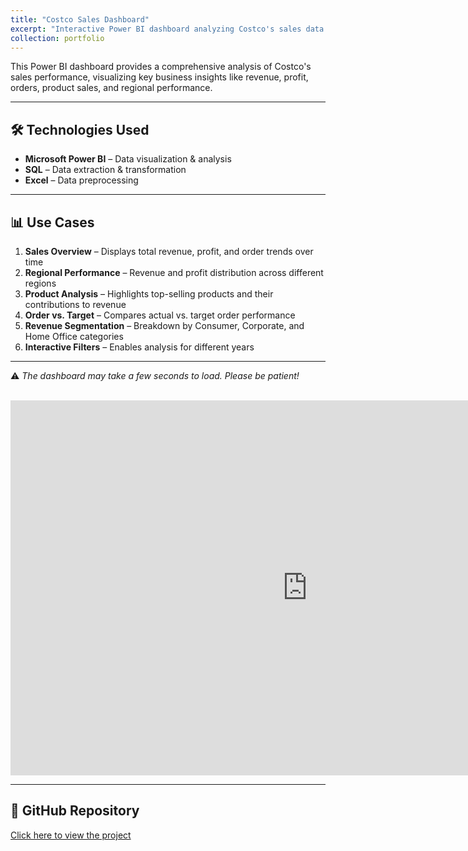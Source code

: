 ```yaml
---
title: "Costco Sales Dashboard"
excerpt: "Interactive Power BI dashboard analyzing Costco's sales data."
collection: portfolio
---
```


This Power BI dashboard provides a comprehensive analysis of Costco's sales performance, visualizing key business insights like revenue, profit, orders, product sales, and regional performance.

---

## 🛠 Technologies Used

- **Microsoft Power BI** – Data visualization & analysis  
- **SQL** – Data extraction & transformation  
- **Excel** – Data preprocessing  

---

## 📊 Use Cases

1. **Sales Overview** – Displays total revenue, profit, and order trends over time  
2. **Regional Performance** – Revenue and profit distribution across different regions  
3. **Product Analysis** – Highlights top-selling products and their contributions to revenue  
4. **Order vs. Target** – Compares actual vs. target order performance  
5. **Revenue Segmentation** – Breakdown by Consumer, Corporate, and Home Office categories  
6. **Interactive Filters** – Enables analysis for different years  

---

⚠️ *The dashboard may take a few seconds to load. Please be patient!*

<br/>

<iframe title="Costco Dashboard" width="950" height="600" src="https://app.powerbi.com/view?r=eyJrIjoiZTNkNTAwYjMtZTk1NS00YjFkLWJiOWMtZGNjMDZmMzMxYjNhIiwidCI6IjUyYWRmODM1LTJlMjItNDkyZC04ZDUxLWIzMTNkYmNkN2NjZiJ9" frameborder="0" allowfullscreen="true"></iframe>

---

## 🔗 GitHub Repository

[Click here to view the project](https://github.com/tanish8851/Costco-Sales-Dynamic-Dashboard-Power-Bi-)
